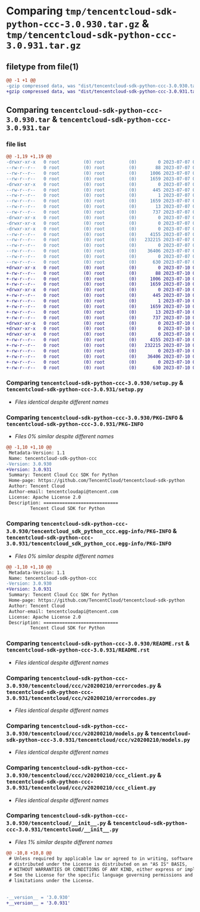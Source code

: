 # Comparing `tmp/tencentcloud-sdk-python-ccc-3.0.930.tar.gz` & `tmp/tencentcloud-sdk-python-ccc-3.0.931.tar.gz`

## filetype from file(1)

```diff
@@ -1 +1 @@
-gzip compressed data, was "dist/tencentcloud-sdk-python-ccc-3.0.930.tar", last modified: Fri Jul  7 00:18:31 2023, max compression
+gzip compressed data, was "dist/tencentcloud-sdk-python-ccc-3.0.931.tar", last modified: Mon Jul 10 00:32:28 2023, max compression
```

## Comparing `tencentcloud-sdk-python-ccc-3.0.930.tar` & `tencentcloud-sdk-python-ccc-3.0.931.tar`

### file list

```diff
@@ -1,19 +1,19 @@
-drwxr-xr-x   0 root         (0) root         (0)        0 2023-07-07 00:18:31.000000 tencentcloud-sdk-python-ccc-3.0.930/
--rw-r--r--   0 root         (0) root         (0)       88 2023-07-07 00:18:31.000000 tencentcloud-sdk-python-ccc-3.0.930/setup.cfg
--rw-r--r--   0 root         (0) root         (0)     1006 2023-07-07 00:18:31.000000 tencentcloud-sdk-python-ccc-3.0.930/setup.py
--rw-r--r--   0 root         (0) root         (0)     1659 2023-07-07 00:18:31.000000 tencentcloud-sdk-python-ccc-3.0.930/PKG-INFO
-drwxr-xr-x   0 root         (0) root         (0)        0 2023-07-07 00:18:31.000000 tencentcloud-sdk-python-ccc-3.0.930/tencentcloud_sdk_python_ccc.egg-info/
--rw-r--r--   0 root         (0) root         (0)      445 2023-07-07 00:18:31.000000 tencentcloud-sdk-python-ccc-3.0.930/tencentcloud_sdk_python_ccc.egg-info/SOURCES.txt
--rw-r--r--   0 root         (0) root         (0)        1 2023-07-07 00:18:31.000000 tencentcloud-sdk-python-ccc-3.0.930/tencentcloud_sdk_python_ccc.egg-info/dependency_links.txt
--rw-r--r--   0 root         (0) root         (0)     1659 2023-07-07 00:18:31.000000 tencentcloud-sdk-python-ccc-3.0.930/tencentcloud_sdk_python_ccc.egg-info/PKG-INFO
--rw-r--r--   0 root         (0) root         (0)       13 2023-07-07 00:18:31.000000 tencentcloud-sdk-python-ccc-3.0.930/tencentcloud_sdk_python_ccc.egg-info/top_level.txt
--rw-r--r--   0 root         (0) root         (0)      737 2023-07-07 00:18:31.000000 tencentcloud-sdk-python-ccc-3.0.930/README.rst
-drwxr-xr-x   0 root         (0) root         (0)        0 2023-07-07 00:18:31.000000 tencentcloud-sdk-python-ccc-3.0.930/tencentcloud/
-drwxr-xr-x   0 root         (0) root         (0)        0 2023-07-07 00:18:31.000000 tencentcloud-sdk-python-ccc-3.0.930/tencentcloud/ccc/
-drwxr-xr-x   0 root         (0) root         (0)        0 2023-07-07 00:18:31.000000 tencentcloud-sdk-python-ccc-3.0.930/tencentcloud/ccc/v20200210/
--rw-r--r--   0 root         (0) root         (0)     4155 2023-07-07 00:18:31.000000 tencentcloud-sdk-python-ccc-3.0.930/tencentcloud/ccc/v20200210/errorcodes.py
--rw-r--r--   0 root         (0) root         (0)   232215 2023-07-07 00:18:31.000000 tencentcloud-sdk-python-ccc-3.0.930/tencentcloud/ccc/v20200210/models.py
--rw-r--r--   0 root         (0) root         (0)        0 2023-07-07 00:18:31.000000 tencentcloud-sdk-python-ccc-3.0.930/tencentcloud/ccc/v20200210/__init__.py
--rw-r--r--   0 root         (0) root         (0)    36406 2023-07-07 00:18:31.000000 tencentcloud-sdk-python-ccc-3.0.930/tencentcloud/ccc/v20200210/ccc_client.py
--rw-r--r--   0 root         (0) root         (0)        0 2023-07-07 00:18:31.000000 tencentcloud-sdk-python-ccc-3.0.930/tencentcloud/ccc/__init__.py
--rw-r--r--   0 root         (0) root         (0)      630 2023-07-07 00:18:31.000000 tencentcloud-sdk-python-ccc-3.0.930/tencentcloud/__init__.py
+drwxr-xr-x   0 root         (0) root         (0)        0 2023-07-10 00:32:28.000000 tencentcloud-sdk-python-ccc-3.0.931/
+-rw-r--r--   0 root         (0) root         (0)       88 2023-07-10 00:32:28.000000 tencentcloud-sdk-python-ccc-3.0.931/setup.cfg
+-rw-r--r--   0 root         (0) root         (0)     1006 2023-07-10 00:32:28.000000 tencentcloud-sdk-python-ccc-3.0.931/setup.py
+-rw-r--r--   0 root         (0) root         (0)     1659 2023-07-10 00:32:28.000000 tencentcloud-sdk-python-ccc-3.0.931/PKG-INFO
+drwxr-xr-x   0 root         (0) root         (0)        0 2023-07-10 00:32:28.000000 tencentcloud-sdk-python-ccc-3.0.931/tencentcloud_sdk_python_ccc.egg-info/
+-rw-r--r--   0 root         (0) root         (0)      445 2023-07-10 00:32:28.000000 tencentcloud-sdk-python-ccc-3.0.931/tencentcloud_sdk_python_ccc.egg-info/SOURCES.txt
+-rw-r--r--   0 root         (0) root         (0)        1 2023-07-10 00:32:28.000000 tencentcloud-sdk-python-ccc-3.0.931/tencentcloud_sdk_python_ccc.egg-info/dependency_links.txt
+-rw-r--r--   0 root         (0) root         (0)     1659 2023-07-10 00:32:28.000000 tencentcloud-sdk-python-ccc-3.0.931/tencentcloud_sdk_python_ccc.egg-info/PKG-INFO
+-rw-r--r--   0 root         (0) root         (0)       13 2023-07-10 00:32:28.000000 tencentcloud-sdk-python-ccc-3.0.931/tencentcloud_sdk_python_ccc.egg-info/top_level.txt
+-rw-r--r--   0 root         (0) root         (0)      737 2023-07-10 00:32:28.000000 tencentcloud-sdk-python-ccc-3.0.931/README.rst
+drwxr-xr-x   0 root         (0) root         (0)        0 2023-07-10 00:32:28.000000 tencentcloud-sdk-python-ccc-3.0.931/tencentcloud/
+drwxr-xr-x   0 root         (0) root         (0)        0 2023-07-10 00:32:28.000000 tencentcloud-sdk-python-ccc-3.0.931/tencentcloud/ccc/
+drwxr-xr-x   0 root         (0) root         (0)        0 2023-07-10 00:32:28.000000 tencentcloud-sdk-python-ccc-3.0.931/tencentcloud/ccc/v20200210/
+-rw-r--r--   0 root         (0) root         (0)     4155 2023-07-10 00:32:28.000000 tencentcloud-sdk-python-ccc-3.0.931/tencentcloud/ccc/v20200210/errorcodes.py
+-rw-r--r--   0 root         (0) root         (0)   232215 2023-07-10 00:32:28.000000 tencentcloud-sdk-python-ccc-3.0.931/tencentcloud/ccc/v20200210/models.py
+-rw-r--r--   0 root         (0) root         (0)        0 2023-07-10 00:32:28.000000 tencentcloud-sdk-python-ccc-3.0.931/tencentcloud/ccc/v20200210/__init__.py
+-rw-r--r--   0 root         (0) root         (0)    36406 2023-07-10 00:32:28.000000 tencentcloud-sdk-python-ccc-3.0.931/tencentcloud/ccc/v20200210/ccc_client.py
+-rw-r--r--   0 root         (0) root         (0)        0 2023-07-10 00:32:28.000000 tencentcloud-sdk-python-ccc-3.0.931/tencentcloud/ccc/__init__.py
+-rw-r--r--   0 root         (0) root         (0)      630 2023-07-10 00:32:28.000000 tencentcloud-sdk-python-ccc-3.0.931/tencentcloud/__init__.py
```

### Comparing `tencentcloud-sdk-python-ccc-3.0.930/setup.py` & `tencentcloud-sdk-python-ccc-3.0.931/setup.py`

 * *Files identical despite different names*

### Comparing `tencentcloud-sdk-python-ccc-3.0.930/PKG-INFO` & `tencentcloud-sdk-python-ccc-3.0.931/PKG-INFO`

 * *Files 0% similar despite different names*

```diff
@@ -1,10 +1,10 @@
 Metadata-Version: 1.1
 Name: tencentcloud-sdk-python-ccc
-Version: 3.0.930
+Version: 3.0.931
 Summary: Tencent Cloud Ccc SDK for Python
 Home-page: https://github.com/TencentCloud/tencentcloud-sdk-python
 Author: Tencent Cloud
 Author-email: tencentcloudapi@tencent.com
 License: Apache License 2.0
 Description: ============================
         Tencent Cloud SDK for Python
```

### Comparing `tencentcloud-sdk-python-ccc-3.0.930/tencentcloud_sdk_python_ccc.egg-info/PKG-INFO` & `tencentcloud-sdk-python-ccc-3.0.931/tencentcloud_sdk_python_ccc.egg-info/PKG-INFO`

 * *Files 0% similar despite different names*

```diff
@@ -1,10 +1,10 @@
 Metadata-Version: 1.1
 Name: tencentcloud-sdk-python-ccc
-Version: 3.0.930
+Version: 3.0.931
 Summary: Tencent Cloud Ccc SDK for Python
 Home-page: https://github.com/TencentCloud/tencentcloud-sdk-python
 Author: Tencent Cloud
 Author-email: tencentcloudapi@tencent.com
 License: Apache License 2.0
 Description: ============================
         Tencent Cloud SDK for Python
```

### Comparing `tencentcloud-sdk-python-ccc-3.0.930/README.rst` & `tencentcloud-sdk-python-ccc-3.0.931/README.rst`

 * *Files identical despite different names*

### Comparing `tencentcloud-sdk-python-ccc-3.0.930/tencentcloud/ccc/v20200210/errorcodes.py` & `tencentcloud-sdk-python-ccc-3.0.931/tencentcloud/ccc/v20200210/errorcodes.py`

 * *Files identical despite different names*

### Comparing `tencentcloud-sdk-python-ccc-3.0.930/tencentcloud/ccc/v20200210/models.py` & `tencentcloud-sdk-python-ccc-3.0.931/tencentcloud/ccc/v20200210/models.py`

 * *Files identical despite different names*

### Comparing `tencentcloud-sdk-python-ccc-3.0.930/tencentcloud/ccc/v20200210/ccc_client.py` & `tencentcloud-sdk-python-ccc-3.0.931/tencentcloud/ccc/v20200210/ccc_client.py`

 * *Files identical despite different names*

### Comparing `tencentcloud-sdk-python-ccc-3.0.930/tencentcloud/__init__.py` & `tencentcloud-sdk-python-ccc-3.0.931/tencentcloud/__init__.py`

 * *Files 1% similar despite different names*

```diff
@@ -10,8 +10,8 @@
 # Unless required by applicable law or agreed to in writing, software
 # distributed under the License is distributed on an "AS IS" BASIS,
 # WITHOUT WARRANTIES OR CONDITIONS OF ANY KIND, either express or implied.
 # See the License for the specific language governing permissions and
 # limitations under the License.
 
 
-__version__ = '3.0.930'
+__version__ = '3.0.931'
```

